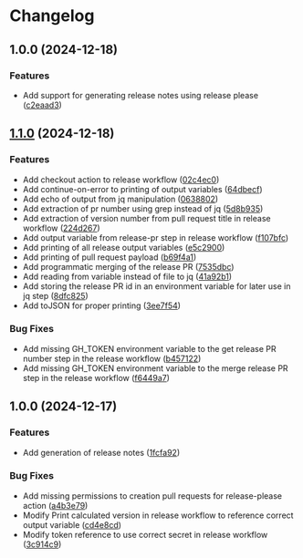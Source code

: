 # Changelog

## 1.0.0 (2024-12-18)


### Features

* Add support for generating release notes using release please ([c2eaad3](https://github.com/nils1k/release-please/commit/c2eaad3d9e332e87c027e2ef2fd268ac5b509bc4))

## [1.1.0](https://github.com/nils1k/release-please-test/compare/v1.0.0...v1.1.0) (2024-12-18)


### Features

* Add checkout action to release workflow ([02c4ec0](https://github.com/nils1k/release-please-test/commit/02c4ec0e726d8b116351b90fd1e794c1bae2387a))
* Add continue-on-error to printing of output variables ([64dbecf](https://github.com/nils1k/release-please-test/commit/64dbecf254f886867f394bc2ae34120ca38fce69))
* Add echo of output from jq manipulation ([0638802](https://github.com/nils1k/release-please-test/commit/0638802303dc3d743ea78f0e30897c444224f06b))
* Add extraction of pr number using grep instead of jq ([5d8b935](https://github.com/nils1k/release-please-test/commit/5d8b935de8956b8ec97b4f17aa37bd8a06d434ba))
* Add extraction of version number from pull request title in release workflow ([224d267](https://github.com/nils1k/release-please-test/commit/224d267f074943cf96d386f326d8714461960341))
* Add output variable from release-pr step in release workflow ([f107bfc](https://github.com/nils1k/release-please-test/commit/f107bfc6d162de3994d7723fab0c687ae874577a))
* Add printing of all release output variables ([e5c2900](https://github.com/nils1k/release-please-test/commit/e5c2900a01734c5f5cedfbbca141fec5cb9c36f6))
* Add printing of pull request payload ([b69f4a1](https://github.com/nils1k/release-please-test/commit/b69f4a16caca5fc47d95d23bfc97bc24dc651683))
* Add programmatic merging of the release PR ([7535dbc](https://github.com/nils1k/release-please-test/commit/7535dbcd7ebf5e02d61c87e452a63356bd2d8b37))
* Add reading from variable instead of file to jq ([41a92b1](https://github.com/nils1k/release-please-test/commit/41a92b150bf6deae9f3a02470b0cc53e1e16a427))
* Add storing the release PR id in an environment variable for later use in jq step ([8dfc825](https://github.com/nils1k/release-please-test/commit/8dfc825873cf74c1b2debed3fed14d731ce72255))
* Add toJSON for proper printing ([3ee7f54](https://github.com/nils1k/release-please-test/commit/3ee7f54fee3a5578f3e124f67f8bef4940beaec5))


### Bug Fixes

* Add missing GH_TOKEN environment variable to the get release PR number step in the release workflow ([b457122](https://github.com/nils1k/release-please-test/commit/b4571221e7c1b38938e18f056ca4f6366cb32f62))
* Add missing GH_TOKEN environment variable to the merge release PR step in the release workflow ([f6449a7](https://github.com/nils1k/release-please-test/commit/f6449a75dcc2e75877a65efaf8d1d0ae8644a1ce))

## 1.0.0 (2024-12-17)


### Features

* Add generation of release notes ([1fcfa92](https://github.com/nils1k/release-please-test/commit/1fcfa92a059efe2f2bdc27499ba1e3470b5f6960))


### Bug Fixes

* Add missing permissions to creation pull requests for release-please action ([a4b3e79](https://github.com/nils1k/release-please-test/commit/a4b3e79f6c98aa2d726659a16e69e5c19e435008))
* Modify Print calculated version in release workflow to reference correct output variable ([cd4e8cd](https://github.com/nils1k/release-please-test/commit/cd4e8cd91efc31b18e1dadc1e3a360478eb7669c))
* Modify token reference to use correct secret in release workflow ([3c914c9](https://github.com/nils1k/release-please-test/commit/3c914c909b714610126c6ff0fbff459b7bbb2d9e))
